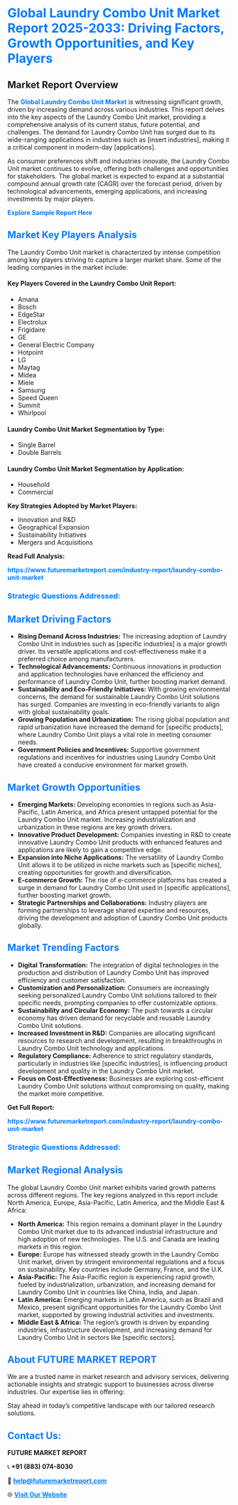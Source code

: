 <h1 style="color: #007BFF;">Global Laundry Combo Unit Market Report 2025-2033: Driving Factors, Growth Opportunities, and Key Players</h1>

<section id="overview">
<h2>Market Report Overview</h2>
<p>The <a href="https://www.futuremarketreport.com/industry-report/laundry-combo-unit-market" style="color: #007BFF; text-decoration: none;"><strong>Global Laundry Combo Unit Market</strong></a> is witnessing significant growth, driven by increasing demand across various industries. This report delves into the key aspects of the Laundry Combo Unit market, providing a comprehensive analysis of its current status, future potential, and challenges. The demand for Laundry Combo Unit has surged due to its wide-ranging applications in industries such as [insert industries], making it a critical component in modern-day [applications].</p>
<p>As consumer preferences shift and industries innovate, the Laundry Combo Unit market continues to evolve, offering both challenges and opportunities for stakeholders. The global market is expected to expand at a substantial compound annual growth rate (CAGR) over the forecast period, driven by technological advancements, emerging applications, and increasing investments by major players.</p>
</section>

<section id="overview">
<p><a href="https://www.futuremarketreport.com/request-sample/reportId=105807" style="color: #007BFF; text-decoration: none;"><strong>Explore Sample Report Here</strong></a></p>
</section>

<section id="key-players">
<h2 style="color: #007BFF;">Market Key Players Analysis</h2>
<p>The Laundry Combo Unit market is characterized by intense competition among key players striving to capture a larger market share. Some of the leading companies in the market include:</p>
<h4>Key Players Covered in the Laundry Combo Unit Report:</h4>
<ul><li>Amana</li><li>Bosch</li><li>EdgeStar</li><li>Electrolux</li><li>Frigidaire</li><li>GE</li><li>General Electric Company</li><li>Hotpoint</li><li>LG</li><li>Maytag</li><li>Midea</li><li>Miele</li><li>Samsung</li><li>Speed Queen</li><li>Summit</li><li>Whirlpool</li></ul>
<h4>Laundry Combo Unit Market Segmentation by Type:</h4>
<ul><li>Single Barrel</li><li>Double Barrels</li></ul>

<h4>Laundry Combo Unit Market Segmentation by Application:</h4>
<ul><li>Household</li><li>Commercial</li></ul>
<p><strong>Key Strategies Adopted by Market Players:</strong></p>
<ul>
<li>Innovation and R&D</li>
<li>Geographical Expansion</li>
<li>Sustainability Initiatives</li>
<li>Mergers and Acquisitions</li>
</ul>
</section>

<section>
<p><strong>Read Full Analysis: </strong></p><a href="https://www.futuremarketreport.com/industry-report/laundry-combo-unit-market" style="color: #007BFF; text-decoration: none;"><strong>https://www.futuremarketreport.com/industry-report/laundry-combo-unit-market</strong></a>
<h3 style="color: #007BFF;">Strategic Questions Addressed:</h3>
</section>

<section id="driving-factors">
<h2 style="color: #007BFF;">Market Driving Factors</h2>
<ul>
<li><strong>Rising Demand Across Industries:</strong> The increasing adoption of Laundry Combo Unit in industries such as [specific industries] is a major growth driver. Its versatile applications and cost-effectiveness make it a preferred choice among manufacturers.</li>
<li><strong>Technological Advancements:</strong> Continuous innovations in production and application technologies have enhanced the efficiency and performance of Laundry Combo Unit, further boosting market demand.</li>
<li><strong>Sustainability and Eco-Friendly Initiatives:</strong> With growing environmental concerns, the demand for sustainable Laundry Combo Unit solutions has surged. Companies are investing in eco-friendly variants to align with global sustainability goals.</li>
<li><strong>Growing Population and Urbanization:</strong> The rising global population and rapid urbanization have increased the demand for [specific products], where Laundry Combo Unit plays a vital role in meeting consumer needs.</li>
<li><strong>Government Policies and Incentives:</strong> Supportive government regulations and incentives for industries using Laundry Combo Unit have created a conducive environment for market growth.</li>
</ul>
</section>

<section id="growth-opportunities">
<h2 style="color: #007BFF;">Market Growth Opportunities</h2>
<ul>
<li><strong>Emerging Markets:</strong> Developing economies in regions such as Asia-Pacific, Latin America, and Africa present untapped potential for the Laundry Combo Unit market. Increasing industrialization and urbanization in these regions are key growth drivers.</li>
<li><strong>Innovative Product Development:</strong> Companies investing in R&D to create innovative Laundry Combo Unit products with enhanced features and applications are likely to gain a competitive edge.</li>
<li><strong>Expansion into Niche Applications:</strong> The versatility of Laundry Combo Unit allows it to be utilized in niche markets such as [specific niches], creating opportunities for growth and diversification.</li>
<li><strong>E-commerce Growth:</strong> The rise of e-commerce platforms has created a surge in demand for Laundry Combo Unit used in [specific applications], further boosting market growth.</li>
<li><strong>Strategic Partnerships and Collaborations:</strong> Industry players are forming partnerships to leverage shared expertise and resources, driving the development and adoption of Laundry Combo Unit products globally.</li>
</ul>
</section>

<section id="trending-factors">
<h2 style="color: #007BFF;">Market Trending Factors</h2>
<ul>
<li><strong>Digital Transformation:</strong> The integration of digital technologies in the production and distribution of Laundry Combo Unit has improved efficiency and customer satisfaction.</li>
<li><strong>Customization and Personalization:</strong> Consumers are increasingly seeking personalized Laundry Combo Unit solutions tailored to their specific needs, prompting companies to offer customizable options.</li>
<li><strong>Sustainability and Circular Economy:</strong> The push towards a circular economy has driven demand for recyclable and reusable Laundry Combo Unit solutions.</li>
<li><strong>Increased Investment in R&D:</strong> Companies are allocating significant resources to research and development, resulting in breakthroughs in Laundry Combo Unit technology and applications.</li>
<li><strong>Regulatory Compliance:</strong> Adherence to strict regulatory standards, particularly in industries like [specific industries], is influencing product development and quality in the Laundry Combo Unit market.</li>
<li><strong>Focus on Cost-Effectiveness:</strong> Businesses are exploring cost-efficient Laundry Combo Unit solutions without compromising on quality, making the market more competitive.</li>
</ul>
</section>

<section>
<p><strong>Get Full Report: </strong></p><a href="https://www.futuremarketreport.com/industry-report/laundry-combo-unit-market" style="color: #007BFF; text-decoration: none;"><strong>https://www.futuremarketreport.com/industry-report/laundry-combo-unit-market</strong></a>
<h3 style="color: #007BFF;">Strategic Questions Addressed:</h3>
</section>


<section id="regional-analysis">
<h2 style="color: #007BFF;">Market Regional Analysis</h2>
<p>The global Laundry Combo Unit market exhibits varied growth patterns across different regions. The key regions analyzed in this report include North America, Europe, Asia-Pacific, Latin America, and the Middle East & Africa:</p>
<ul>
<li><strong>North America:</strong> This region remains a dominant player in the Laundry Combo Unit market due to its advanced industrial infrastructure and high adoption of new technologies. The U.S. and Canada are leading markets in this region.</li>
<li><strong>Europe:</strong> Europe has witnessed steady growth in the Laundry Combo Unit market, driven by stringent environmental regulations and a focus on sustainability. Key countries include Germany, France, and the U.K.</li>
<li><strong>Asia-Pacific:</strong> The Asia-Pacific region is experiencing rapid growth, fueled by industrialization, urbanization, and increasing demand for Laundry Combo Unit in countries like China, India, and Japan.</li>
<li><strong>Latin America:</strong> Emerging markets in Latin America, such as Brazil and Mexico, present significant opportunities for the Laundry Combo Unit market, supported by growing industrial activities and investments.</li>
<li><strong>Middle East & Africa:</strong> The region’s growth is driven by expanding industries, infrastructure development, and increasing demand for Laundry Combo Unit in sectors like [specific sectors].</li>
</ul>
</section>

<footer>
<h2 style="color: #007BFF;">About FUTURE MARKET REPORT</h2>
<p>We are a trusted name in market research and advisory services, delivering actionable insights and strategic support to businesses across diverse industries. Our expertise lies in offering:</p>

<p>Stay ahead in today’s competitive landscape with our tailored research solutions.</p>

<h2 style="color: #007BFF;">Contact Us:</h2>
<p><strong>FUTURE MARKET REPORT</strong></p>
<p>📞 <strong>+91 (883) 074-8030</strong></p>
<p>📧 <strong><a href="mailto:help@futuremarketreport.com" style="color: #007BFF;">help@futuremarketreport.com</a></strong></p>
<p>🌐 <strong><a href="https://www.futuremarketreport.com/" style="color: #007BFF;">Visit Our Website</a></strong></p>
</footer>